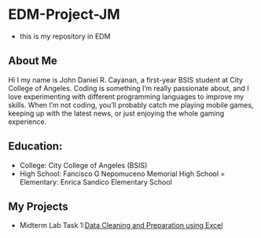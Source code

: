 # EDM-Project-JM
- this is my repository in EDM

## About Me
Hi I my name is John Daniel R. Cayanan, a first-year BSIS student at City College of Angeles. Coding is something I’m really passionate about, and I love experimenting with different programming languages to improve my skills. When I’m not coding, you’ll probably catch me playing mobile games, keeping up with the latest news, or just enjoying the whole gaming experience.

## Education:
- College: City College of Angeles (BSIS)
- High School: Fancisco G Nepomuceno Memorial High School 
= Elementary: Enrica Sandico Elementary School

## My Projects
- Midterm Lab Task 1:[Data Cleaning and Preparation using Excel](https://github.com/wantusi/EDM/tree/main/Midterm%20Task%201)
